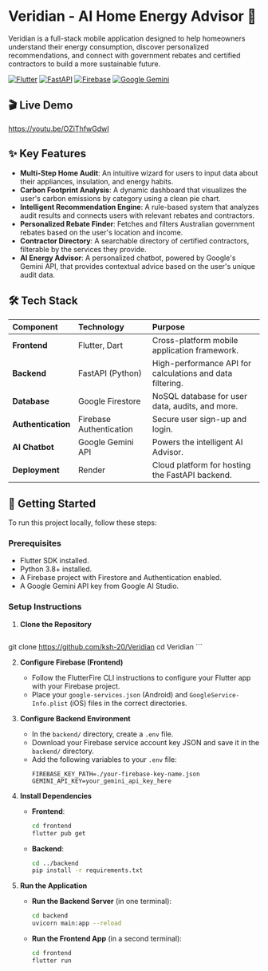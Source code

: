 # Veridian - AI Home Energy Advisor 🌿

Veridian is a full-stack mobile application designed to help homeowners understand their energy consumption, discover personalized recommendations, and connect with government rebates and certified contractors to build a more sustainable future.

[![Flutter](https://img.shields.io/badge/Flutter-02569B?style=for-the-badge&logo=flutter&logoColor=white)]()
[![FastAPI](https://img.shields.io/badge/FastAPI-005571?style=for-the-badge&logo=fastapi&logoColor=white)]()
[![Firebase](https://img.shields.io/badge/Firebase-FFCA28?style=for-the-badge&logo=firebase&logoColor=black)]()
[![Google Gemini](https://img.shields.io/badge/Google%20Gemini-8E77F0?style=for-the-badge&logo=google-gemini&logoColor=white)]()

## 🎬 Live Demo

https://youtu.be/OZiThfwGdwI
## ✨ Key Features

- **Multi-Step Home Audit**: An intuitive wizard for users to input data about their appliances, insulation, and energy habits.
- **Carbon Footprint Analysis**: A dynamic dashboard that visualizes the user's carbon emissions by category using a clean pie chart.
- **Intelligent Recommendation Engine**: A rule-based system that analyzes audit results and connects users with relevant rebates and contractors.
- **Personalized Rebate Finder**: Fetches and filters Australian government rebates based on the user's location and income.
- **Contractor Directory**: A searchable directory of certified contractors, filterable by the services they provide.
- **AI Energy Advisor**: A personalized chatbot, powered by Google's Gemini API, that provides contextual advice based on the user's unique audit data.

## 🛠️ Tech Stack

| Component          | Technology              | Purpose                                                   |
| :----------------- | :---------------------- | :-------------------------------------------------------- |
| **Frontend**       | Flutter, Dart           | Cross-platform mobile application framework.              |
| **Backend**        | FastAPI (Python)        | High-performance API for calculations and data filtering. |
| **Database**       | Google Firestore        | NoSQL database for user data, audits, and more.           |
| **Authentication** | Firebase Authentication | Secure user sign-up and login.                            |
| **AI Chatbot**     | Google Gemini API       | Powers the intelligent AI Advisor.                        |
| **Deployment**     | Render                  | Cloud platform for hosting the FastAPI backend.           |

## 🚀 Getting Started

To run this project locally, follow these steps:

### Prerequisites

- Flutter SDK installed.
- Python 3.8+ installed.
- A Firebase project with Firestore and Authentication enabled.
- A Google Gemini API key from Google AI Studio.

### Setup Instructions

1.  **Clone the Repository**
    ```sh
   git clone https://github.com/ksh-20/Veridian
   cd Veridian
    ```

2.  **Configure Firebase (Frontend)**

    - Follow the FlutterFire CLI instructions to configure your Flutter app with your Firebase project.
    - Place your `google-services.json` (Android) and `GoogleService-Info.plist` (iOS) files in the correct directories.

3.  **Configure Backend Environment**

    - In the `backend/` directory, create a `.env` file.
    - Download your Firebase service account key JSON and save it in the `backend/` directory.
    - Add the following variables to your `.env` file:
      ```env
      FIREBASE_KEY_PATH=./your-firebase-key-name.json
      GEMINI_API_KEY=your_gemini_api_key_here
      ```

4.  **Install Dependencies**

    - **Frontend**:
      ```sh
      cd frontend
      flutter pub get
      ```
    - **Backend**:
      ```sh
      cd ../backend
      pip install -r requirements.txt
      ```

5.  **Run the Application**
    - **Run the Backend Server** (in one terminal):
      ```sh
      cd backend
      uvicorn main:app --reload
      ```
    - **Run the Frontend App** (in a second terminal):
      ```sh
      cd frontend
      flutter run
      ```
